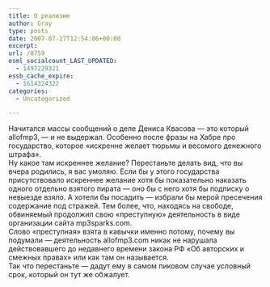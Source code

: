 ```yaml
---
title: О реализме
author: Gray
type: posts
date: 2007-07-27T12:54:06+00:00
excerpt:
url: /8759
esml_socialcount_LAST_UPDATED:
  - 1497229321
essb_cache_expire:
  - 1614324322
categories:
  - Uncategorized

---
```








Начитался массы сообщений о деле Дениса Квасова &#8212; это который allofmp3, &#8212; и не выдержал. Особенно после фразы на Хабре про государство, которое &#171;искренне желает тюрьмы и весомого денежного штрафа&#187;.  
Ну какое там искреннее желание? Перестаньте делать вид, что вы вчера родились, я вас умоляю. Если бы у этого государства присутствовало искреннее желание хотя бы показательно наказать одного отдельно взятого пирата &#8212; оно бы с него хотя бы подписку о невыезде взяло. А хотели бы посадить &#8212; избрали бы мерой пресечения содержание под стражей. Тем более, что, находясь на свободе, обвиняемый продолжил свою &#171;преступную&#187; деятельность в виде организации сайта mp3sparks.com.  
Слово &#171;преступная&#187; взята в кавычки именно потому, почему вы подумали &#8212; деятельность allofmp3.com никак не нарушала действовавшего до недавнего времени закона РФ &#171;Об авторских и смежных правах&#187; или как там он называется.  
Так что перестаньте &#8212; дадут ему в самом пиковом случае условный срок, который он тут же обжалует.